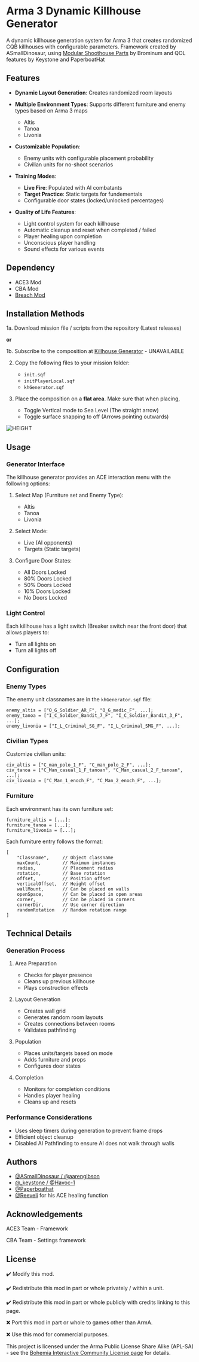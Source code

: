 # Arma 3 Dynamic Killhouse Generator

A dynamic killhouse generation system for Arma 3 that creates randomized CQB killhouses with configurable parameters. Framework created by ASmallDinosaur, using [Modular Shoothouse Parts](https://steamcommunity.com/sharedfiles/filedetails/?id=2975882889&searchtext=modular+shoothouse) by Brominum and QOL features by Keystone and PaperboatHat

## Features

- **Dynamic Layout Generation**: Creates randomized room layouts 
- **Multiple Environment Types**: Supports different furniture and enemy types based on Arma 3 maps 
	- Altis
	- Tanoa
	- Livonia
- **Customizable Population**:
  - Enemy units with configurable placement probability
  - Civilian units for no-shoot scenarios

- **Training Modes**:
  - **Live Fire**: Populated with AI combatants
  - **Target Practice**: Static targets for fundementals 
  - Configurable door states (locked/unlocked percentages)

- **Quality of Life Features**:
  - Light control system for each killhouse
  - Automatic cleanup and reset when completed / failed 
  - Player healing upon completion
  - Unconscious player handling
  - Sound effects for various events

## Dependency

- ACE3 Mod
- CBA Mod
- [Breach Mod](https://steamcommunity.com/sharedfiles/filedetails/?id=3283645995)

## Installation Methods

1a. Download mission file / scripts from the repository (Latest releases)


**or**


1b. Subscribe to the composition at [Killhouse Generator](https://steamcommunity.com/sharedfiles/filedetails/?id=3362451857) - UNAVAILABLE


2. Copy the following files to your mission folder:
   - `init.sqf`
   - `initPlayerLocal.sqf`
   - `khGenerator.sqf`

  
3. Place the composition on a **flat area**. Make sure that when placing,
	- Toggle Vertical mode to Sea Level (The straight arrow)  
	- Toggle surface snapping to off (Arrows pointing outwards)


![HEIGHT](https://github.com/user-attachments/assets/288f7407-cfcf-4dc7-8859-d3ca80f745a3)


## Usage

### Generator Interface

The killhouse generator provides an ACE interaction menu with the following options:

1. Select Map (Furniture set and Enemy Type):
   - Altis
   - Tanoa
   - Livonia

2. Select Mode:
   - Live (AI opponents)
   - Targets (Static targets)

3. Configure Door States:
   - All Doors Locked
   - 80% Doors Locked
   - 50% Doors Locked
   - 10% Doors Locked
   - No Doors Locked

### Light Control

Each killhouse has a light switch (Breaker switch near the front door) that allows players to:
- Turn all lights on
- Turn all lights off

## Configuration

### Enemy Types
The enemy unit classnames are in the `khGenerator.sqf` file:
```sqf
enemy_altis = ["O_G_Soldier_AR_F", "O_G_medic_F", ...];
enemy_tanoa = ["I_C_Soldier_Bandit_7_F", "I_C_Soldier_Bandit_3_F", ...];
enemy_livonia = ["I_L_Criminal_SG_F", "I_L_Criminal_SMG_F", ...];
```

### Civilian Types
Customize civilian units:
```sqf
civ_altis = ["C_man_polo_1_F", "C_man_polo_2_F", ...];
civ_tanoa = ["C_Man_casual_1_F_tanoan", "C_Man_casual_2_F_tanoan", ...];
civ_livonia = ["C_Man_1_enoch_F", "C_Man_2_enoch_F", ...];
```

### Furniture
Each environment has its own furniture set:
```sqf
furniture_altis = [...];
furniture_tanoa = [...];
furniture_livonia = [...];
```

Each furniture entry follows the format:
```sqf
[
    "Classname",     // Object classname
    maxCount,        // Maximum instances
    radius,          // Placement radius
    rotation,        // Base rotation
    offset,          // Position offset
    verticalOffset,  // Height offset
    wallMount,       // Can be placed on walls
    openSpace,       // Can be placed in open areas
    corner,          // Can be placed in corners
    cornerDir,       // Use corner direction
    randomRotation   // Random rotation range
]
```

## Technical Details

### Generation Process

1. Area Preparation
   - Checks for player presence
   - Cleans up previous killhouse
   - Plays construction effects

2. Layout Generation
   - Creates wall grid
   - Generates random room layouts
   - Creates connections between rooms
   - Validates pathfinding

3. Population
   - Places units/targets based on mode
   - Adds furniture and props
   - Configures door states

4. Completion
   - Monitors for completion conditions
   - Handles player healing
   - Cleans up and resets

### Performance Considerations

- Uses sleep timers during generation to prevent frame drops
- Efficient object cleanup
- Disabled AI Pathfinding to ensure AI does not walk through walls 

## Authors 
- [@ASmallDinosaur / @aarengibson](https://github.com/aarengibson)
- [@_keystone / @Havoc-1](https://github.com/Havoc-1)
- [@Paperboathat](https://github.com/Paperboathat)
- [@Reeveli](https://github.com/Reeveli) for his ACE healing function


## Acknowledgements
ACE3 Team - Framework


CBA Team - Settings framework
  
## License
✔️ Modify this mod.


✔️ Redistribute this mod in part or whole privately / within a unit.


✔️ Redistribute this mod in part or whole publicly with credits linking to this page.


❌ Port this mod in part or whole to games other than ArmA.


❌ Use this mod for commercial purposes.


This project is licensed under the Arma Public License Share Alike (APL-SA) - see the [Bohemia Interactive Community License page](https://www.bohemia.net/community/licenses/arma-public-license-share-alike) for details.
